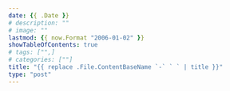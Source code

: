 ```yaml
---
date: {{ .Date }}
# description: ""
# image: ""
lastmod: {{ now.Format "2006-01-02" }}
showTableOfContents: true
# tags: ["",]
# categories: [""]
title: "{{ replace .File.ContentBaseName `-` ` ` | title }}"
type: "post"
---
```

